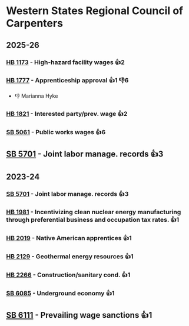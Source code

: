 # Western States Regional Council of Carpenters
## 2025-26

### [HB 1173](/bill/2025-26/hb/1173/) - High-hazard facility wages 👍2  

### [HB 1777](/bill/2025-26/hb/1777/) - Apprenticeship approval 👍1 👎6 
* 👎 Marianna Hyke

### [HB 1821](/bill/2025-26/hb/1821/) - Interested party/prev. wage 👍2  

### [SB 5061](/bill/2025-26/sb/5061/) - Public works wages 👍6  

## [SB 5701](/bill/2025-26/sb/5701/) - Joint labor manage. records 👍3  

## 2023-24

### [SB 5701](/bill/2023-24/sb/5701/) - Joint labor manage. records 👍3  

### [HB 1981](/bill/2023-24/hb/1981/) - Incentivizing clean nuclear energy manufacturing through preferential business and occupation tax rates. 👍1  

### [HB 2019](/bill/2023-24/hb/2019/) - Native American apprentices 👍1  

### [HB 2129](/bill/2023-24/hb/2129/) - Geothermal energy resources 👍1  

### [HB 2266](/bill/2023-24/hb/2266/) - Construction/sanitary cond. 👍1  

### [SB 6085](/bill/2023-24/sb/6085/) - Underground economy 👍1  

## [SB 6111](/bill/2023-24/sb/6111/) - Prevailing wage sanctions 👍1  
